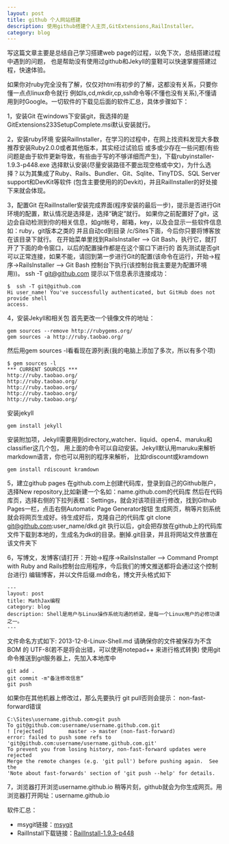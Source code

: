 ```yaml
---
layout: post
title: github 个人网站搭建
description: 使用github搭建个人主页,GitExtensions,RailInstaller。
category: blog
---
```

写这篇文章主要是总结自己学习搭建web page的过程，以免下次，总结搭建过程中遇到的问题，
也是帮助没有使用过github和Jekyll的童鞋可以快速掌握搭建过程，快速体验。

如果你对ruby完全没有了解，仅仅对html有初步的了解，这都没有关系，只要你懂一点点linux命令就行
例如ls,cd,mkdir,cp,ssh命令等(不懂也没有关系),不懂请用到时Google。一切软件的下载见后面的软件汇总，具体步骤如下：

1，安装Git
在windows下安装git，我选择的是GitExtensions233SetupComplete.msi默认安装就行。

2，安装ruby环境
安装RailInstaller，在学习的过程中，在网上找资料发现大多数推荐安装Ruby2.0.0或者其他版本，其实经过试验后
或多或少存在一些问题(有些问题是由于软件更新导致，有些由于写的不够详细而产生)，下载rubyinstaller-1.9.3-p448.exe
选择默认安装(尽量安装路径不要出现空格或中文)，为什么选择？以为其集成了Ruby、Rails、Bundler、Git、Sqlite、TinyTDS、SQL Server support和DevKit等软件
(包含主要使用的的Devkit)，并且RailInstaller的好处接下来就会体现。

3，配置Git
在RailInstaller安装完成界面(程序安装的最后一步)，提示是否进行Git环境的配置，默认情况是选择是，选择“确定”就行。
如果你之前配置好了git，这边会自动检测到你的相关信息，如git帐号，邮箱，key，以及会显示一些软件信息如：ruby，git版本之类的
并且自动cd到目录 /c/Sites下面，今后你只要将博客放在该目录下就行。
在开始菜单里找到RailsInstaller –> Git Bash，执行它，就打开了下面的命令窗口，以后的配置操作都是在这个窗口下进行的
首先测试是否git可以正常连接，如果不能，请回到第一步进行Git的配置(该命令在运行，开始->程序->RailsInstaller –> Git Bash 控制台下执行(该控制台我主要是为配置环境用))。
	ssh -T git@github.com
提示以下信息表示连接成功：

	$  ssh -T git@github.com
	Hi user_name! You've successfully authenticated, but GitHub does not provide shell
	access.
	
4，安装Jekyll和相关包
首先更改一个镜像文件的地址：

	gem sources --remove http://rubygems.org/
	gem sources -a http://ruby.taobao.org/
	
然后用gem sources -l看看现在源列表(我的电脑上添加了多次，所以有多个项)
	
	$ gem sources -l
	*** CURRENT SOURCES ***
	http://ruby.taobao.org/
	http://ruby.taobao.org/
	http://ruby.taobao.org/
	http://ruby.taobao.org/
	http://ruby.taobao.org/

安装jekyll

	gem install jekyll
	
安装附加项，Jekyll需要用到directory_watcher、liquid、open4、maruku和classifier这几个包，
用上面的命令可以自动安装。Jekyll默认用maruku来解析markdown语言，你也可以用别的程序来解析，
比如rdiscount或kramdown

	gem install rdiscount kramdown

5，建立github pages
在github.com上创建代码库，登录到自己的Github账户，选择New repository,比如新建一个名如：name.github.com的代码库
然后在代码库页，选择右侧的下拉列表框：Settings，就会对该项目进行修改，找到Github Pages一栏，点击右侧Automatic Page Generator按钮
生成网页，稍等片刻系统就会将网页生成好。待生成好后，克隆自己的代码库
	git clone git@github.com:user_name/dkd.git
执行以后，git会把存放在github上的代码库文件下载到本地的，生成名为dkd的目录。删掉.git目录，并且将网站文件放置在该文件夹下

6，写博文，发博客(请打开：开始->程序->RailsInstaller –> Command Prompt with Ruby and Rails控制台应用程序，今后我们的博文推送都将会通过这个控制台进行)
编辑博客，并以文件后缀.md命名，博文开头格式如下

	---
	layout: post
	title: MathJax编程
	category: blog
	description: Shell是用户与Linux操作系统沟通的桥梁，是每一个Linux用户的必修功课之一。
	---

文件命名方式如下:
	2013-12-8-Linux-Shell.md
请确保你的文件被保存为不含 BOM 的 UTF-8(若不是将会出错，可以使用notepad++ 来进行格式转换) 
使用git命令推送到git服务器上，先加入本地库中

	git add .
	git commit -m"备注修改信息“
	git push
	
如果你在其他机器上修改过，那么先要执行 git pull否则会提示： non-fast-forward错误

	C:\Sites\username.github.com>git push
	To git@github.com:username/username.github.com.git
	! [rejected]        master -> master (non-fast-forward)
	error: failed to push some refs to 'git@github.com:username/username.github.com.git'
	To prevent you from losing history, non-fast-forward updates were rejected
	Merge the remote changes (e.g. 'git pull') before pushing again.  See the
	'Note about fast-forwards' section of 'git push --help' for details.
7，浏览器打开浏览username.github.io
稍等片刻，github就会为你生成网页。用浏览器打开网址：username.github.io


软件汇总：
- msygit链接：[msygit][msygit]
- RailInstall下载链接：[RailInstall-1.9.3-p448][rail]

[msygit]: http://code.google.com/p/msysgit/downloads/list
[rail]: http://inwake.com/ypchen/files/upload/railsinstaller-2.0.1.exe

